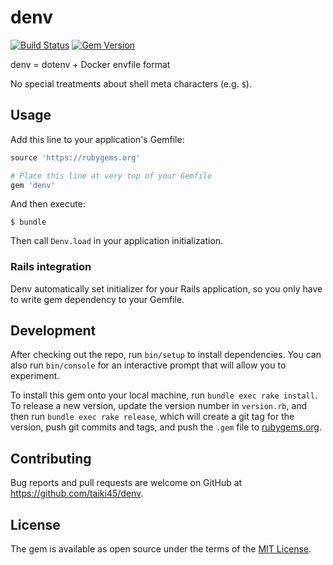 # denv
[![Build Status](https://travis-ci.org/taiki45/denv.svg?branch=master)](https://travis-ci.org/taiki45/denv) [![Gem Version](https://badge.fury.io/rb/denv.svg)](https://badge.fury.io/rb/denv)

denv = dotenv + Docker envfile format

No special treatments about shell meta characters (e.g. `$`).

## Usage
Add this line to your application's Gemfile:

```ruby
source 'https://rubygems.org'

# Place this line at very top of your Gemfile
gem 'denv'
```

And then execute:

```
$ bundle
```

Then call `Denv.load` in your application initialization.

### Rails integration
Denv automatically set initializer for your Rails application, so you only have to write gem dependency to your Gemfile.

## Development
After checking out the repo, run `bin/setup` to install dependencies. You can also run `bin/console` for an interactive prompt that will allow you to experiment.

To install this gem onto your local machine, run `bundle exec rake install`. To release a new version, update the version number in `version.rb`, and then run `bundle exec rake release`, which will create a git tag for the version, push git commits and tags, and push the `.gem` file to [rubygems.org](https://rubygems.org).

## Contributing
Bug reports and pull requests are welcome on GitHub at https://github.com/taiki45/denv.


## License
The gem is available as open source under the terms of the [MIT License](http://opensource.org/licenses/MIT).
